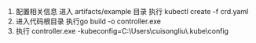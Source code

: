 1. 配置相关信息 进入 artifacts/example 目录 执行 kubectl create -f crd.yaml
2. 进入代码根目录 执行go build -o controller.exe
3. 执行 controller.exe -kubeconfig=C:\\Users\\cuisongliu\\.kube\\config